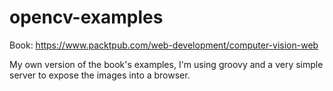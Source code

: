 # opencv-examples
Book: https://www.packtpub.com/web-development/computer-vision-web

My own version of the book's examples, I'm using groovy and a very simple server to expose the images into a browser.
